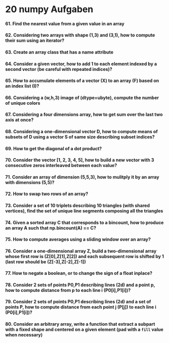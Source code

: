 


# 20 numpy Aufgaben

#### 61. Find the nearest value from a given value in an array

#### 62. Considering two arrays with shape (1,3) and (3,1), how to compute their sum using an iterator?

#### 63. Create an array class that has a name attribute

#### 64. Consider a given vector, how to add 1 to each element indexed by a second vector (be careful with repeated indices)?

#### 65. How to accumulate elements of a vector (X) to an array (F) based on an index list (I)?

#### 66. Considering a (w,h,3) image of (dtype=ubyte), compute the number of unique colors

#### 67. Considering a four dimensions array, how to get sum over the last two axis at once?

#### 68. Considering a one-dimensional vector D, how to compute means of subsets of D using a vector S of same size describing subset  indices?

#### 69. How to get the diagonal of a dot product?

#### 70. Consider the vector [1, 2, 3, 4, 5], how to build a new vector with 3 consecutive zeros interleaved between each value?

#### 71. Consider an array of dimension (5,5,3), how to mulitply it by an array with dimensions (5,5)?

#### 72. How to swap two rows of an array?

#### 73. Consider a set of 10 triplets describing 10 triangles (with shared vertices), find the set of unique line segments composing all the  triangles

#### 74. Given a sorted array C that corresponds to a bincount, how to produce an array A such that np.bincount(A) == C?

#### 75. How to compute averages using a sliding window over an array?

#### 76. Consider a one-dimensional array Z, build a two-dimensional array whose first row is (Z[0],Z[1],Z[2]) and each subsequent row is  shifted by 1 (last row should be (Z[-3],Z[-2],Z[-1])

#### 77. How to negate a boolean, or to change the sign of a float inplace?

#### 78. Consider 2 sets of points P0,P1 describing lines (2d) and a point p, how to compute distance from p to each line i (P0[i],P1[i])?

#### 79. Consider 2 sets of points P0,P1 describing lines (2d) and a set of points P, how to compute distance from each point j (P[j]) to each line i (P0[i],P1[i])?

#### 80. Consider an arbitrary array, write a function that extract a subpart with a fixed shape and centered on a given element (pad with a `fill` value when necessary)
